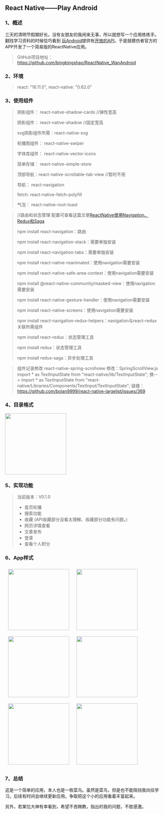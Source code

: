 ## React Native——Play Android

### 1、概述

​	三天的清明节假期好长。没有女朋友的我闲来无事，所以就想写一个应用练练手。翻找学习资料的时候恰巧看到 [玩Android](<https://www.wanandroid.com/>)提供有[开放的API](<https://www.wanandroid.com/blog/show/2>)。于是就模仿者官方的APP开发了一个简易版的ReactNative应用。

> GitHub项目地址：[<https://github.com/bingbingshao/ReactNative_WanAndroid>](https://github.com/bingbingshao/ReactNative_WanAndroid)

### 2、环境

>react: "16.11.0",
>react-native: "0.62.0"

### 3、使用组件

>阴影组件：	react-native-shadow-cards  //弹性宽高
>
>阴影组件：	react-native-shadow   //固定宽高
>
>svg阴影组件所需：react-native-svg 
>
>轮播图组件：	react-native-swiper    
>
>字体库组件：	react-native-vector-icons
>
>简单存储：	react-native-simple-store
>
>顶部导航：react-native-scrollable-tab-view  //暂时不用
>
>导航：	react-navigation
>
>fetch:	react-native-fetch-polyfill
>
>气泡：	react-native-root-toast

>//路由和状态管理 配置可查看这篇文章[ReactNative使用Navigation、Redux和Saga](<https://blog.csdn.net/weixin_41969974/article/details/105309122>)
>
>npm install  react-navigation：路由
>
>npm install  react-navigation-stack：需要单独安装
>
>npm install  react-navigation-tabs：需要单独安装
>
>npm install  react-native-reanimated：使用navigation需要安装
>
>npm install  react-native-safe-area-context：使用navigation需要安装
>
>npm install  @react-native-community/masked-view：使用navigation需要安装
>
>npm install  react-native-gesture-handler：使用navigation需要安装
>
>npm install  react-native-screens：使用navigation需要安装
>
>npm install   react-navigation-redux-helpers：navigation与react-redux关联所需组件
>
>npm install  react-redux：状态管理工具
>
>npm install  redux：状态管理工具
>
>npm install  redux-saga：异步处理工具

> 组件记录修改
> react-native-spring-scrollview
> 修改：SpringScrollView.js
>import * as TextInputState from "react-native/lib/TextInputState";
>换-->
>import * as TextInputState from "react-native/Libraries/Components/TextInput/TextInputState";
>链接：https://github.com/bolan9999/react-native-largelist/issues/369

### 4、目录格式

<div>
<img src="https://img-blog.csdnimg.cn/20200407212500562.png"  width="200"/>
</div>

### 5、实现功能

>当前版本：V0.1.0
>
>- 首页轮播
>- 搜索功能
>- 收藏 (API收藏部分没看太理解、收藏部分功能有问题。)
>- 网页详情查看
>- 文章发布
>- 登录
>- 查看个人积分

### 6、App样式

<div>
  <img src="https://img-blog.csdnimg.cn/20200407214653526.png"  width="200" style="margin:10px"/>
  <img src="https://img-blog.csdnimg.cn/20200407214824112.png"  width="200" style="margin:10px"/>
  <img src="https://img-blog.csdnimg.cn/20200407215429680.png"  width="200" style="margin:10px"/>
  <img src="https://img-blog.csdnimg.cn/20200407215447774.png"  width="200" style="margin:10px"/>
  <img src="https://img-blog.csdnimg.cn/20200407221434438.png"  width="200" style="margin:10px"/>
  <img src="https://img-blog.csdnimg.cn/20200407221751921.png"  width="200" style="margin:10px"/>
</div>

### 7、总结

​	这是一个简单的应用，本人也是一枚菜鸟。虽然是菜鸟，但是也不能阻挡我向往学习。后续有时间会继续更新应用。争取把这个小的应用看着丰富起来。

​	另外，若某位大神有幸看到，希望不吝赐教，指出的我的问题，不胜感激。